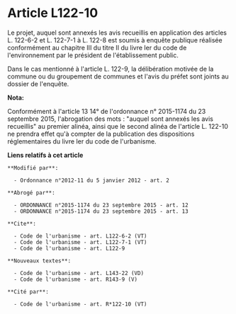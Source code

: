 # Article L122-10

Le projet, auquel sont annexés les avis recueillis en application des articles L. 122-6-2 et L. 122-7-1 à L. 122-8 est soumis
à enquête publique réalisée conformément au chapitre III du titre II du livre Ier du code de l'environnement par le président
de l'établissement public. 

Dans le cas mentionné à l'article L. 122-9, la délibération motivée de la commune ou du groupement de communes et l'avis du
préfet sont joints au dossier de l'enquête.

**Nota:**

Conformément à l'article 13 14° de l'ordonnance n° 2015-1174 du 23 septembre 2015, l'abrogation des mots : "auquel sont
annexés les avis recueillis" au premier alinéa, ainsi que le second alinéa de l'article L. 122-10 ne prendra effet qu'à
compter de la publication des dispositions réglementaires du livre Ier du code de l'urbanisme.

**Liens relatifs à cet article**

	**Modifié par**:

	  - Ordonnance n°2012-11 du 5 janvier 2012 - art. 2

	**Abrogé par**:

	  - ORDONNANCE n°2015-1174 du 23 septembre 2015 - art. 12
	  - ORDONNANCE n°2015-1174 du 23 septembre 2015 - art. 13

	**Cite**:

	  - Code de l'urbanisme - art. L122-6-2 (VT)
	  - Code de l'urbanisme - art. L122-7-1 (VT)
	  - Code de l'urbanisme - art. L122-9

	**Nouveaux textes**:

	  - Code de l'urbanisme - art. L143-22 (VD)
	  - Code de l'urbanisme - art. R143-9 (V)

	**Cité par**:

	  - Code de l'urbanisme - art. R*122-10 (VT)
